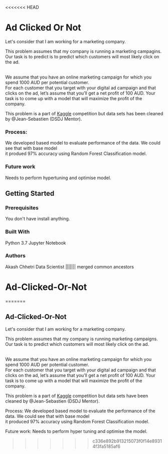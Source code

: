 <<<<<<< HEAD
# Ad Clicked Or Not

Let's consider that I am working for a marketing company. 

This problem assumes that my company is running a marketing campagins. <br>
Our task is to predict is to predict which customers will most likely click on the ad.<br><br>

We assume that you have an online marketing campaign for which you spend 1000 AUD per potential customer.<br>
For each customer that you target with your digital ad campaign and that clicks on the ad,
let’s assume that you’ll get a net profit of 100 AUD. Your task is to come up with a model
that will maximize the profit of the company. 

This problem is a part of [Kaggle](https://www.kaggle.com/fayomi/advertising/version/1#advertising.csv) competition but data sets has been cleaned by @Jean-Sebastien (DSDJ Mentor).

### Process:
We developed based model to evaluate performance of the data. We could see that with base model<br>
it produed 97% accuracy using Random Forest Classification model. 

### Future work

Needs to perform hypertuning and optimise model.

## Getting Started

### Prerequisites

You don't have install anything.

### Built With

Python 3.7
Jupyter Notebook

### Authors

Akash Chhetri
Data Scientist
||||||| merged common ancestors
# Ad-Clicked-Or-Not
=======
## Ad-Clicked-Or-Not

Let's consider that I am working for a marketing company. 

This problem assumes that my company is running marketing campaigns. <br>
Our task is to predict which customers will most likely click on the ad.<br><br>

We assume that you have an online marketing campaign for which you spend 1000 AUD per potential customer.<br>
For each customer that you target with your digital ad campaign and that clicks on the ad,
let’s assume that you’ll get a net profit of 100 AUD. Your task is to come up with a model
that will maximize the profit of the company. 

This problem is a part of [Kaggle](https://www.kaggle.com/fayomi/advertising/version/1#advertising.csv) competition but data sets have been cleaned by @Jean-Sebastien (DSDJ Mentor).

Process:
We developed based model to evaluate the performance of the data. We could see that with base model<br>
it produced 97% accuracy using Random Forest Classification model. 


Future work:
Needs to perform hyper tuning and optimise the model.


>>>>>>> c336e892b913215073f0f14e89314f3fa5185af6
